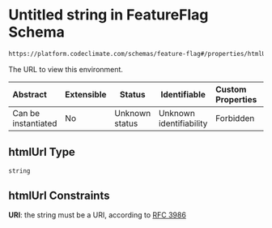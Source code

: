 # Untitled string in FeatureFlag Schema

```txt
https://platform.codeclimate.com/schemas/feature-flag#/properties/htmlUrl
```

The URL to view this environment.


| Abstract            | Extensible | Status         | Identifiable            | Custom Properties | Additional Properties | Access Restrictions | Defined In                                                                                     |
| :------------------ | ---------- | -------------- | ----------------------- | :---------------- | --------------------- | ------------------- | ---------------------------------------------------------------------------------------------- |
| Can be instantiated | No         | Unknown status | Unknown identifiability | Forbidden         | Allowed               | none                | [FeatureFlag.schema.json\*](../../spec/schemas/FeatureFlag.schema.json "open original schema") |

## htmlUrl Type

`string`

## htmlUrl Constraints

**URI**: the string must be a URI, according to [RFC 3986](https://tools.ietf.org/html/rfc4291 "check the specification")
